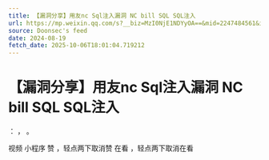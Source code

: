```yaml
---
title: 【漏洞分享】用友nc Sql注入漏洞 NC bill SQL SQL注入
url: https://mp.weixin.qq.com/s?__biz=MzI0NjE1NDYyOA==&mid=2247484561&idx=1&sn=a687b1252285da595a96c30823354e3b
source: Doonsec's feed
date: 2024-08-19
fetch_date: 2025-10-06T18:01:04.719212
---
```


# 【漏洞分享】用友nc Sql注入漏洞 NC bill SQL SQL注入

：
，
。

视频
小程序
赞
，轻点两下取消赞
在看
，轻点两下取消在看